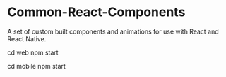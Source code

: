 # Common-React-Components
A set of custom built components and animations for use with React and React Native.

cd web
npm start

cd mobile
npm start